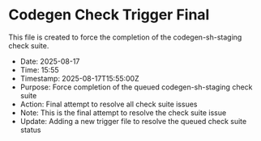# Codegen Check Trigger Final

This file is created to force the completion of the codegen-sh-staging check suite.

- Date: 2025-08-17
- Time: 15:55
- Timestamp: 2025-08-17T15:55:00Z
- Purpose: Force completion of the queued codegen-sh-staging check suite
- Action: Final attempt to resolve all check suite issues
- Note: This is the final attempt to resolve the check suite issue
- Update: Adding a new trigger file to resolve the queued check suite status

